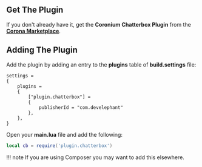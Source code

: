 ## Get The Plugin

If you don't already have it, get the __Coronium Chatterbox Plugin__ from the __[Corona Marketplace](https://marketplace.coronalabs.com/plugin/coronium-chatterbox)__.


## Adding The Plugin

Add the plugin by adding an entry to the __plugins__ table of __build.settings__ file:

```
settings =
{
    plugins =
    {
        ["plugin.chatterbox"] =
        {
            publisherId = "com.develephant"
        },
    },
}
```

Open your __main.lua__ file and add the following:

```lua
local cb = require('plugin.chatterbox')
```

!!! note
    If you are using Composer you may want to add this elsewhere.